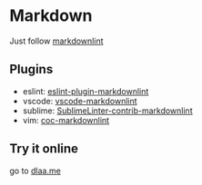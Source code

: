 # Markdown

Just follow [markdownlint](https://github.com/DavidAnson/markdownlint#rules--aliases)

## Plugins

- eslint: [eslint-plugin-markdownlint](https://github.com/paweldrozd/eslint-plugin-markdownlint)
- vscode: [vscode-markdownlint](https://marketplace.visualstudio.com/items?itemName=DavidAnson.vscode-markdownlint)
- sublime: [Sublime​Linter-contrib-markdownlint](https://packagecontrol.io/packages/SublimeLinter-contrib-markdownlint)
- vim: [coc-markdownlint](https://github.com/fannheyward/coc-markdownlint)

## Try it online

go to [dlaa.me](https://dlaa.me/markdownlint/)
